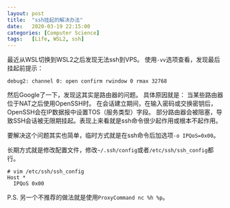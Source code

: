 ```yaml
---
layout: post
title:  "ssh挂起的解决办法"
date:   2020-03-19 22:15:00
categories: [Computer Science]
tags:   [Life, WSL2, ssh]
---
```


最近从WSL切换到WSL2之后发现无法ssh到VPS。
使用```-vv```选项查看，发现最后挂起前提示：
``` shell
debug2: channel 0: open confirm rwindow 0 rmax 32768
```
然后Google了一下，发现这其实是路由器的问题。
具体原因就是：
当某些路由器位于NAT之后使用OpenSSH时。
在会话建立期间，在输入密码或交换密钥后，OpenSSH会在IP数据报中设置TOS（服务类型）字段。
部分路由器会被阻塞，导致SSH会话被无限期挂起。表现上来看就是ssh命令很少起作用或根本不起作用。

要解决这个问题其实也简单，临时方式就是在ssh命令后加选项```-o IPQoS=0x00```。

长期方式就是修改配置文件，修改```~/.ssh/config```或者```/etc/ssh/ssh_config```都行。

```vim
# vim /etc/ssh/ssh_config
Host *
  IPQoS 0x00
```

P.S. 另一个不推荐的做法就是使用```ProxyCommand nc %h %p```。
